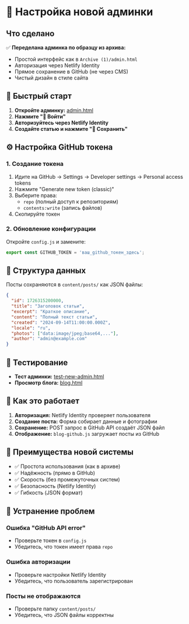 # 🔧 Настройка новой админки

## Что сделано

✅ **Переделана админка по образцу из архива:**
- Простой интерфейс как в `Archive (1)/admin.html`
- Авторизация через Netlify Identity
- Прямое сохранение в GitHub (не через CMS)
- Чистый дизайн в стиле сайта

## 🚀 Быстрый старт

1. **Откройте админку:** [admin.html](admin.html)
2. **Нажмите "🔑 Войти"**
3. **Авторизуйтесь через Netlify Identity**
4. **Создайте статью и нажмите "💾 Сохранить"**

## ⚙️ Настройка GitHub токена

### 1. Создание токена

1. Идите на GitHub → Settings → Developer settings → Personal access tokens
2. Нажмите "Generate new token (classic)"
3. Выберите права:
   - `repo` (полный доступ к репозиториям)
   - `contents:write` (запись файлов)
4. Скопируйте токен

### 2. Обновление конфигурации

Откройте `config.js` и замените:

```javascript
export const GITHUB_TOKEN = 'ваш_github_токен_здесь';
```

## 📁 Структура данных

Посты сохраняются в `content/posts/` как JSON файлы:

```json
{
  "id": 1726315200000,
  "title": "Заголовок статьи",
  "excerpt": "Краткое описание",
  "content": "Полный текст статьи",
  "created": "2024-09-14T11:00:00.000Z",
  "locale": "ru",
  "photos": ["data:image/jpeg;base64,..."],
  "author": "admin@example.com"
}
```

## 🧪 Тестирование

- **Тест админки:** [test-new-admin.html](test-new-admin.html)
- **Просмотр блога:** [blog.html](blog.html)

## 🔄 Как это работает

1. **Авторизация:** Netlify Identity проверяет пользователя
2. **Создание поста:** Форма собирает данные и фотографии
3. **Сохранение:** POST запрос в GitHub API создаёт JSON файл
4. **Отображение:** `blog-github.js` загружает посты из GitHub

## 🎯 Преимущества новой системы

- ✅ Простота использования (как в архиве)
- ✅ Надёжность (прямо в GitHub)
- ✅ Скорость (без промежуточных систем)
- ✅ Безопасность (Netlify Identity)
- ✅ Гибкость (JSON формат)

## 🔧 Устранение проблем

### Ошибка "GitHub API error"
- Проверьте токен в `config.js`
- Убедитесь, что токен имеет права `repo`

### Ошибка авторизации
- Проверьте настройки Netlify Identity
- Убедитесь, что пользователь зарегистрирован

### Посты не отображаются
- Проверьте папку `content/posts/`
- Убедитесь, что JSON файлы корректны